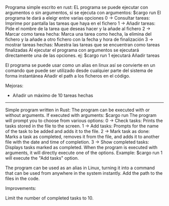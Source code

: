 Programa simple escrito en rust: EL programa se puede ejecutar con argumentos o sin argumentos, si se ejecuta con argumentos:
$cargo run
El programa te dará a eleigr entre varias opciones
0 -> Consultar tareas: Imprime por pantalla las tareas que haya en el fichero
1 -> Añadir tareas: Pide el nombre de la tarea que deseas hacer y la añade al fichero
2 -> Marcar como tarea hecha: Marca una tarea como hecha, la elimina del fichero y la añade a otro fichero con la fecha y hora de finalización
3 -> mostrar tareas hechas: Muestra las tareas que se encuentran como tareas finalizadas
Al ejecutar el programa con argumentos se ejecutará directamente una de las opciones.
ej: $cargo run 1 ejecutará Añadir tareas

El programa se puede usar como un alias en linux así se convierte en un comando que puede ser utilizado desde cualquier parte del sistema de forma instantánea
Añadir el path a los ficheros en el código.

Mejoras:
  - Añadir un máximo de 10 tareas hechas

---------------------------------------------------
Simple program written in Rust: The program can be executed with or without arguments. If executed with arguments:
$cargo run
The program will prompt you to choose from various options:
0 -> Check tasks: Prints the tasks stored in the file to the screen.
1 -> Add tasks: Prompts for the name of the task to be added and adds it to the file.
2 -> Mark task as done: Marks a task as completed, removes it from the file, and adds it to another file with the date and time of completion.
3 -> Show completed tasks: Displays tasks marked as completed.
When the program is executed with arguments, it will directly execute one of the options.
Example: $cargo run 1 will execute the "Add tasks" option.

The program can be used as an alias in Linux, turning it into a command that can be used from anywhere in the system instantly. Add the path to the files in the code.

Improvements:

Limit the number of completed tasks to 10.



